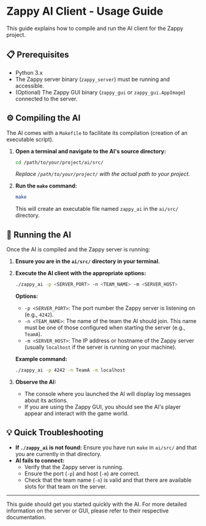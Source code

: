 # Zappy AI Client - Usage Guide

This guide explains how to compile and run the AI client for the Zappy project.

## 📋 Prerequisites

*   Python 3.x
*   The Zappy server binary (`zappy_server`) must be running and accessible.
*   (Optional) The Zappy GUI binary (`zappy_gui` or `zappy_gui.AppImage`) connected to the server.

## ⚙️ Compiling the AI

The AI comes with a `Makefile` to facilitate its compilation (creation of an executable script).

1.  **Open a terminal and navigate to the AI's source directory:**
    ```bash
    cd /path/to/your/project/ai/src/
    ```
    *Replace `/path/to/your/project/` with the actual path to your project.*

2.  **Run the `make` command:**
    ```bash
    make
    ```
    This will create an executable file named `zappy_ai` in the `ai/src/` directory.

## 🚀 Running the AI

Once the AI is compiled and the Zappy server is running:

1.  **Ensure you are in the `ai/src/` directory in your terminal.**

2.  **Execute the AI client with the appropriate options:**
    ```bash
    ./zappy_ai -p <SERVER_PORT> -n <TEAM_NAME> -m <SERVER_HOST>
    ```

    **Options:**
    *   `-p <SERVER_PORT>`: The port number the Zappy server is listening on (e.g., `4242`).
    *   `-n <TEAM_NAME>`: The name of the team the AI should join. This name must be one of those configured when starting the server (e.g., `TeamA`).
    *   `-m <SERVER_HOST>`: The IP address or hostname of the Zappy server (usually `localhost` if the server is running on your machine).

    **Example command:**
    ```bash
    ./zappy_ai -p 4242 -n TeamA -m localhost
    ```

3.  **Observe the AI:**
    *   The console where you launched the AI will display log messages about its actions.
    *   If you are using the Zappy GUI, you should see the AI's player appear and interact with the game world.

## 💡 Quick Troubleshooting

*   **If `./zappy_ai` is not found:** Ensure you have run `make` in `ai/src/` and that you are currently in that directory.
*   **AI fails to connect:**
    *   Verify that the Zappy server is running.
    *   Ensure the port (`-p`) and host (`-m`) are correct.
    *   Check that the team name (`-n`) is valid and that there are available slots for that team on the server.

---
This guide should get you started quickly with the AI. For more detailed information on the server or GUI, please refer to their respective documentation.